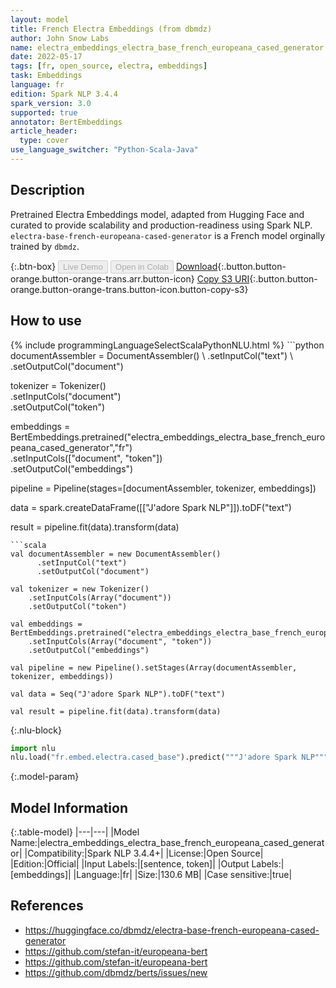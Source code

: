 ```yaml
---
layout: model
title: French Electra Embeddings (from dbmdz)
author: John Snow Labs
name: electra_embeddings_electra_base_french_europeana_cased_generator
date: 2022-05-17
tags: [fr, open_source, electra, embeddings]
task: Embeddings
language: fr
edition: Spark NLP 3.4.4
spark_version: 3.0
supported: true
annotator: BertEmbeddings
article_header:
  type: cover
use_language_switcher: "Python-Scala-Java"
---
```


## Description

Pretrained Electra Embeddings model, adapted from Hugging Face and curated to provide scalability and production-readiness using Spark NLP. `electra-base-french-europeana-cased-generator` is a French model orginally trained by `dbmdz`.

{:.btn-box}
<button class="button button-orange" disabled>Live Demo</button>
<button class="button button-orange" disabled>Open in Colab</button>
[Download](https://s3.amazonaws.com/auxdata.johnsnowlabs.com/public/models/electra_embeddings_electra_base_french_europeana_cased_generator_fr_3.4.4_3.0_1652786233658.zip){:.button.button-orange.button-orange-trans.arr.button-icon}
[Copy S3 URI](s3://auxdata.johnsnowlabs.com/public/models/electra_embeddings_electra_base_french_europeana_cased_generator_fr_3.4.4_3.0_1652786233658.zip){:.button.button-orange.button-orange-trans.button-icon.button-copy-s3}

## How to use



<div class="tabs-box" markdown="1">
{% include programmingLanguageSelectScalaPythonNLU.html %}
```python
documentAssembler = DocumentAssembler() \
    .setInputCol("text") \
    .setOutputCol("document")

tokenizer = Tokenizer() \
    .setInputCols("document") \
    .setOutputCol("token")
  
embeddings = BertEmbeddings.pretrained("electra_embeddings_electra_base_french_europeana_cased_generator","fr") \
    .setInputCols(["document", "token"]) \
    .setOutputCol("embeddings")
    
pipeline = Pipeline(stages=[documentAssembler, tokenizer, embeddings])

data = spark.createDataFrame([["J'adore Spark NLP"]]).toDF("text")

result = pipeline.fit(data).transform(data)
```
```scala
val documentAssembler = new DocumentAssembler() 
      .setInputCol("text") 
      .setOutputCol("document")
 
val tokenizer = new Tokenizer() 
    .setInputCols(Array("document"))
    .setOutputCol("token")

val embeddings = BertEmbeddings.pretrained("electra_embeddings_electra_base_french_europeana_cased_generator","fr") 
    .setInputCols(Array("document", "token")) 
    .setOutputCol("embeddings")

val pipeline = new Pipeline().setStages(Array(documentAssembler, tokenizer, embeddings))

val data = Seq("J'adore Spark NLP").toDF("text")

val result = pipeline.fit(data).transform(data)
```


{:.nlu-block}
```python
import nlu
nlu.load("fr.embed.electra.cased_base").predict("""J'adore Spark NLP""")
```

</div>

{:.model-param}
## Model Information

{:.table-model}
|---|---|
|Model Name:|electra_embeddings_electra_base_french_europeana_cased_generator|
|Compatibility:|Spark NLP 3.4.4+|
|License:|Open Source|
|Edition:|Official|
|Input Labels:|[sentence, token]|
|Output Labels:|[embeddings]|
|Language:|fr|
|Size:|130.6 MB|
|Case sensitive:|true|

## References

- https://huggingface.co/dbmdz/electra-base-french-europeana-cased-generator
- https://github.com/stefan-it/europeana-bert
- https://github.com/stefan-it/europeana-bert
- https://github.com/dbmdz/berts/issues/new